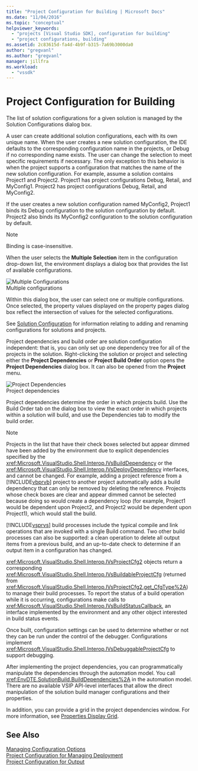 ```yaml
---
title: "Project Configuration for Building | Microsoft Docs"
ms.date: "11/04/2016"
ms.topic: "conceptual"
helpviewer_keywords: 
  - "projects [Visual Studio SDK], configuration for building"
  - "project configurations, building"
ms.assetid: 2c83615d-fa4d-4b9f-b315-7a69b3000da0
author: "gregvanl"
ms.author: "gregvanl"
manager: jillfra
ms.workload: 
  - "vssdk"
---
```

# Project Configuration for Building
The list of solution configurations for a given solution is managed by the Solution Configurations dialog box.  
  
 A user can create additional solution configurations, each with its own unique name. When the user creates a new solution configuration, the IDE defaults to the corresponding configuration name in the projects, or Debug if no corresponding name exists. The user can change the selection to meet specific requirements if necessary. The only exception to this behavior is when the project supports a configuration that matches the name of the new solution configuration. For example, assume a solution contains Project1 and Project2. Project1 has project configurations Debug, Retail, and MyConfig1. Project2 has project configurations Debug, Retail, and MyConfig2.  
  
 If the user creates a new solution configuration named MyConfig2, Project1 binds its Debug configuration to the solution configuration by default. Project2 also binds its MyConfig2 configuration to the solution configuration by default.  
  
> [!NOTE]
>  Binding is case-insensitive.  
  
 When the user selects the **Multiple Selection** item in the configuration drop-down list, the environment displays a dialog box that provides the list of available configurations.  
  
 ![Multiple Configurations](../../extensibility/internals/media/vsmultiplecfgs.gif "vsMultipleCfgs")  
Multiple configurations  
  
 Within this dialog box, the user can select one or multiple configurations. Once selected, the property values displayed on the property pages dialog box reflect the intersection of values for the selected configurations.  
  
 See [Solution Configuration](../../extensibility/internals/solution-configuration.md) for information relating to adding and renaming configurations for solutions and projects.  
  
 Project dependencies and build order are solution configuration independent: that is, you can only set up one dependency tree for all of the projects in the solution. Right-clicking the solution or project and selecting either the **Project Dependencies** or **Project Build Order** option opens the **Project Dependencies** dialog box. It can also be opened from the **Project** menu.  
  
 ![Project Dependencies](../../extensibility/internals/media/vsprojdependencies.gif "vsProjDependencies")  
Project dependencies  
  
 Project dependencies determine the order in which projects build. Use the Build Order tab on the dialog box to view the exact order in which projects within a solution will build, and use the Dependencies tab to modify the build order.  
  
> [!NOTE]
>  Projects in the list that have their check boxes selected but appear dimmed have been added by the environment due to explicit dependencies specified by the <xref:Microsoft.VisualStudio.Shell.Interop.IVsBuildDependency> or the <xref:Microsoft.VisualStudio.Shell.Interop.IVsDeployDependency> interfaces, and cannot be changed. For example, adding a project reference from a [!INCLUDE[vbprvb](../../code-quality/includes/vbprvb_md.md)] project to another project automatically adds a build dependency that can only be removed by deleting the reference. Projects whose check boxes are clear and appear dimmed cannot be selected because doing so would create a dependency loop (for example, Project1 would be dependent upon Project2, and Project2 would be dependent upon Project1), which would stall the build.  
  
 [!INCLUDE[vsprvs](../../code-quality/includes/vsprvs_md.md)] build processes include the typical compile and link operations that are invoked with a single Build command. Two other build processes can also be supported: a clean operation to delete all output items from a previous build, and an up-to-date check to determine if an output item in a configuration has changed.  
  
 <xref:Microsoft.VisualStudio.Shell.Interop.IVsProjectCfg2> objects return a corresponding <xref:Microsoft.VisualStudio.Shell.Interop.IVsBuildableProjectCfg> (returned from <xref:Microsoft.VisualStudio.Shell.Interop.IVsProjectCfg2.get_CfgType%2A>) to manage their build processes. To report the status of a build operation while it is occurring, configurations make calls to <xref:Microsoft.VisualStudio.Shell.Interop.IVsBuildStatusCallback>, an interface implemented by the environment and any other object interested in build status events.  
  
 Once built, configuration settings can be used to determine whether or not they can be run under the control of the debugger. Configurations implement <xref:Microsoft.VisualStudio.Shell.Interop.IVsDebuggableProjectCfg> to support debugging.  
  
 After implementing the project dependencies, you can programmatically manipulate the dependencies through the automation model. You call <xref:EnvDTE.SolutionBuild.BuildDependencies%2A> in the automation model. There are no available VSIP API-level interfaces that allow the direct manipulation of the solution build manager configurations and their properties.  
  
 In addition, you can provide a grid in the project dependencies window. For more information, see [Properties Display Grid](../../extensibility/internals/properties-display-grid.md).  
  
## See Also  
 [Managing Configuration Options](../../extensibility/internals/managing-configuration-options.md)   
 [Project Configuration for Managing Deployment](../../extensibility/internals/project-configuration-for-managing-deployment.md)   
 [Project Configuration for Output](../../extensibility/internals/project-configuration-for-output.md)